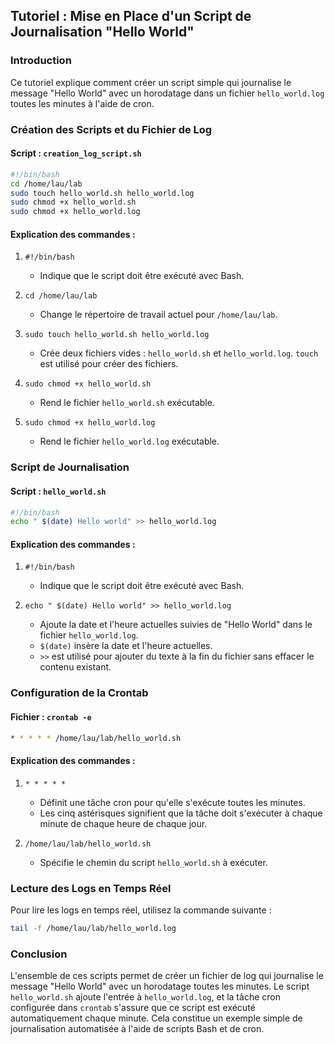 ## Tutoriel : Mise en Place d'un Script de Journalisation "Hello World"

### Introduction
Ce tutoriel explique comment créer un script simple qui journalise le message "Hello World" avec un horodatage dans un fichier `hello_world.log` toutes les minutes à l'aide de cron.

### Création des Scripts et du Fichier de Log

#### Script : `creation_log_script.sh`
```bash
#!/bin/bash
cd /home/lau/lab
sudo touch hello_world.sh hello_world.log
sudo chmod +x hello_world.sh
sudo chmod +x hello_world.log
```

#### Explication des commandes :
1. `#!/bin/bash`
   - Indique que le script doit être exécuté avec Bash.

2. `cd /home/lau/lab`
   - Change le répertoire de travail actuel pour `/home/lau/lab`.

3. `sudo touch hello_world.sh hello_world.log`
   - Crée deux fichiers vides : `hello_world.sh` et `hello_world.log`. `touch` est utilisé pour créer des fichiers.

4. `sudo chmod +x hello_world.sh`
   - Rend le fichier `hello_world.sh` exécutable.

5. `sudo chmod +x hello_world.log`
   - Rend le fichier `hello_world.log` exécutable.

### Script de Journalisation

#### Script : `hello_world.sh`
```bash
#!/bin/bash
echo " $(date) Hello world" >> hello_world.log
```

#### Explication des commandes :
1. `#!/bin/bash`
   - Indique que le script doit être exécuté avec Bash.

2. `echo " $(date) Hello world" >> hello_world.log`
   - Ajoute la date et l'heure actuelles suivies de "Hello World" dans le fichier `hello_world.log`.
   - `$(date)` insère la date et l'heure actuelles.
   - `>>` est utilisé pour ajouter du texte à la fin du fichier sans effacer le contenu existant.

### Configuration de la Crontab

#### Fichier : `crontab -e`
```bash
* * * * * /home/lau/lab/hello_world.sh
```

#### Explication des commandes :
1. `* * * * *`
   - Définit une tâche cron pour qu'elle s'exécute toutes les minutes.
   - Les cinq astérisques signifient que la tâche doit s'exécuter à chaque minute de chaque heure de chaque jour.

2. `/home/lau/lab/hello_world.sh`
   - Spécifie le chemin du script `hello_world.sh` à exécuter.

### Lecture des Logs en Temps Réel

Pour lire les logs en temps réel, utilisez la commande suivante :
```bash
tail -f /home/lau/lab/hello_world.log
```


### Conclusion

L'ensemble de ces scripts permet de créer un fichier de log qui journalise le message "Hello World" avec un horodatage toutes les minutes. Le script `hello_world.sh` ajoute l'entrée à `hello_world.log`, et la tâche cron configurée dans `crontab` s'assure que ce script est exécuté automatiquement chaque minute. Cela constitue un exemple simple de journalisation automatisée à l'aide de scripts Bash et de cron.